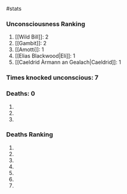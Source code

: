 #stats 

### Unconsciousness Ranking

1. [[Wild Bill]]: 2
2. [[Gambit]]: 2
3. [[Amotti]]: 1
4. [[Elias Blackwood|Eli]]: 1
5. [[Caeldrid Àrmann an Gealach|Caeldrid]]: 1
### Times knocked unconscious: 7



### Deaths: 0

1. 
2. 
3. 




### Deaths Ranking

1. 
2. 
3. 
4. 
5. 
6. 
7. 